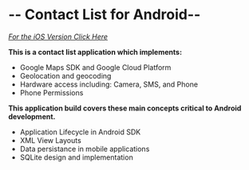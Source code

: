 # -- Contact List for Android--

_[For the iOS Version Click Here ](https://github.com/HarryDulaney/Contact-List-iOS)_

**This is a contact list application which implements:**

 -  Google Maps SDK and Google Cloud Platform
 -  Geolocation and geocoding
 -  Hardware access including: Camera, SMS, and Phone  
 -  Phone Permissions
 
**This application build covers these main concepts critical to Android development.**
 - Application Lifecycle in Android SDK
 - XML View Layouts
 - Data persistance in mobile applications
 - SQLite design and implementation


